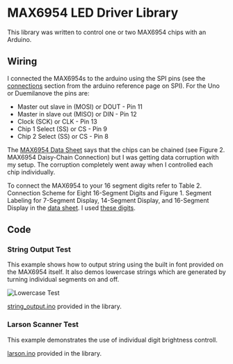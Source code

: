 MAX6954 LED Driver Library
==========================

This library was written to control one or two MAX6954 chips with an Arduino.

Wiring
------

I connected the MAX6954s to the arduino using the SPI pins (see the
[connections](http://arduino.cc/en/Reference/SPI) section from the arduino
reference page on SPI). For the Uno or Duemilanove the pins are:

* Master out slave in (MOSI) or DOUT - Pin 11
* Master in slave out (MISO) or DIN - Pin 12
* Clock (SCK) or CLK - Pin 13
* Chip 1 Select (SS) or CS - Pin 9
* Chip 2 Select (SS) or CS - Pin 8

The [MAX6954 Data Sheet](http://datasheets.maximintegrated.com/en/ds/MAX6954.pdf)
says that the chips can be chained (see Figure 2. MAX6954 Daisy-Chain
Connection) but I was getting data corruption with my setup. The corruption completely went away when I controlled each chip individually.

To connect the MAX6954 to your 16 segment digits refer to Table 2. Connection Scheme for Eight 16-Segment Digits and Figure 1. Segment Labeling for 7-Segment Display, 14-Segment Display, and 16-Segment Display in the [data sheet](http://datasheets.maximintegrated.com/en/ds/MAX6954.pdf). I used [these digits](http://shop.evilmadscientist.com/productsmenu/partsmenu/232).

Code
----

### String Output Test

This example shows how to output string using the built in font provided
on the MAX6954 itself. It also demos lowercase strings which are
generated by turning individual segments on and off.

![Lowercase Test](http://anthonydigirolamo.github.io/images/lights_out/lowercase.gif)

[string_output.ino](https://github.com/AnthonyDiGirolamo/MAX6954/blob/master/examples/string_output/string_output.ino) provided in the library.

### Larson Scanner Test

This example demonstrates the use of individual digit brightness
controll.

[larson.ino](https://github.com/AnthonyDiGirolamo/MAX6954/blob/master/examples/larson/larson.ino) provided in the library.
